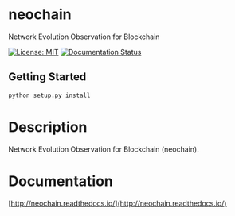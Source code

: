 # neochain 

Network Evolution Observation for Blockchain

[![License: MIT](https://img.shields.io/badge/License-MIT-blue.svg)](https://opensource.org/licenses/MIT)
[![Documentation Status](https://readthedocs.org/projects/neochain/badge/?version=latest)](https://neochain.readthedocs.io/en/latest/?badge=latest)


## Getting Started
```python
python setup.py install
```

# Description
Network Evolution Observation for Blockchain (neochain).

# Documentation
[http://neochain.readthedocs.io/](http://neochain.readthedocs.io/)